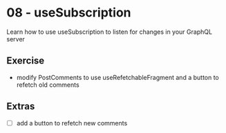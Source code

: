 # 08 - useSubscription

Learn how to use useSubscription to listen for changes in your GraphQL server

## Exercise

- modify PostComments to use useRefetchableFragment and a button to refetch old comments

## Extras

- [ ] add a button to refetch new comments